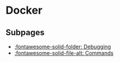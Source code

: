 # Docker

## Subpages

- [:fontawesome-solid-folder: Debugging](debugging/index.md)
- [:fontawesome-solid-file-alt: Commands](commands.md)
